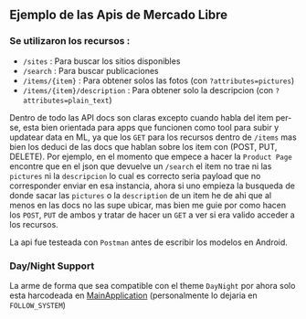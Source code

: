 ## Ejemplo de las Apis de Mercado Libre


### Se utilizaron los recursos :
- `/sites` : Para buscar los sitios disponibles
- `/search` : Para buscar publicaciones
- `/items/{item}` : Para obtener solos las fotos (con `?attributes=pictures`)
- `/items/{item}/description` : Para obtener solo la descripcion  (con `?attributes=plain_text`)

Dentro de todo las API docs son claras excepto cuando habla del item per-se,
esta bien orientada para apps que funcionen como tool para subir y updatear
data en ML, ya que los `GET` para los recursos dentro de `/items` mas bien los deduci
de las docs que hablan sobre los item con (POST, PUT, DELETE).
Por ejemplo, en el momento que empece a hacer la `Product Page` encontre que en el json
que devuelve un `/search` el item no trae ni las `pictures` ni la `descripcion` lo cual
es correcto seria payload que no corresponder enviar en esa instancia, ahora si uno empieza
la busqueda de donde sacar las `pictures` o la `description` de un item he de ahi que al menos
en las docs no las supe ubicar, mas bien me guie por como hacen los `POST`, `PUT` de ambos y tratar
de hacer un `GET` a ver si era valido acceder a los recursos.

La api fue testeada con `Postman` antes de escribir los modelos en Android.

### Day/Night Support

La arme de forma que sea compatible con el theme `DayNight` por ahora solo
esta harcodeada en [MainApplication](./app/src/main/java/org/joaqbarcena/MainApplication.java)
(personalmente lo dejaria en `FOLLOW_SYSTEM`)




